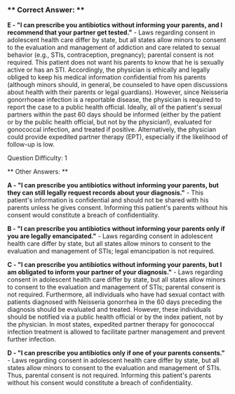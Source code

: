 ### ** Correct Answer: **

**E - "I can prescribe you antibiotics without informing your parents, and I recommend that your partner get tested."** - Laws regarding consent in adolescent health care differ by state, but all states allow minors to consent to the evaluation and management of addiction and care related to sexual behavior (e.g., STIs, contraception, pregnancy); parental consent is not required. This patient does not want his parents to know that he is sexually active or has an STI. Accordingly, the physician is ethically and legally obliged to keep his medical information confidential from his parents (although minors should, in general, be counseled to have open discussions about health with their parents or legal guardians). However, since Neisseria gonorrhoeae infection is a reportable disease, the physician is required to report the case to a public health official. Ideally, all of the patient's sexual partners within the past 60 days should be informed (either by the patient or by the public health official, but not by the physician!), evaluated for gonococcal infection, and treated if positive. Alternatively, the physician could provide expedited partner therapy (EPT), especially if the likelihood of follow-up is low.

Question Difficulty: 1

** Other Answers: **

**A - "I can prescribe you antibiotics without informing your parents, but they can still legally request records about your diagnosis."** - This patient's information is confidential and should not be shared with his parents unless he gives consent. Informing this patient's parents without his consent would constitute a breach of confidentiality.

**B - "I can prescribe you antibiotics without informing your parents only if you are legally emancipated."** - Laws regarding consent in adolescent health care differ by state, but all states allow minors to consent to the evaluation and management of STIs; legal emancipation is not required.

**C - "I can prescribe you antibiotics without informing your parents, but I am obligated to inform your partner of your diagnosis."** - Laws regarding consent in adolescent health care differ by state, but all states allow minors to consent to the evaluation and management of STIs; parental consent is not required. Furthermore, all individuals who have had sexual contact with patients diagnosed with Neisseria gonorrhea in the 60 days preceding the diagnosis should be evaluated and treated. However, these individuals should be notified via a public health official or by the index patient, not by the physician. In most states, expedited partner therapy for gonococcal infection treatment is allowed to facilitate partner management and prevent further infection.

**D - "I can prescribe you antibiotics only if one of your parents consents."** - Laws regarding consent in adolescent health care differ by state, but all states allow minors to consent to the evaluation and management of STIs. Thus, parental consent is not required. Informing this patient's parents without his consent would constitute a breach of confidentiality.

